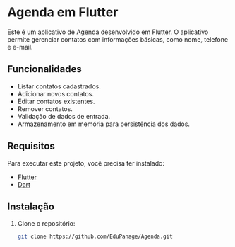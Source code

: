# Agenda em Flutter

Este é um aplicativo de Agenda desenvolvido em Flutter. O aplicativo permite gerenciar contatos com informações básicas, como nome, telefone e e-mail. 

## Funcionalidades

- Listar contatos cadastrados.
- Adicionar novos contatos.
- Editar contatos existentes.
- Remover contatos.
- Validação de dados de entrada.
- Armazenamento em memória para persistência dos dados.

## Requisitos

Para executar este projeto, você precisa ter instalado:

- [Flutter](https://flutter.dev/docs/get-started/install)
- [Dart](https://dart.dev/get-dart)

## Instalação

1. Clone o repositório:
   ```bash
   git clone https://github.com/EduPanage/Agenda.git

